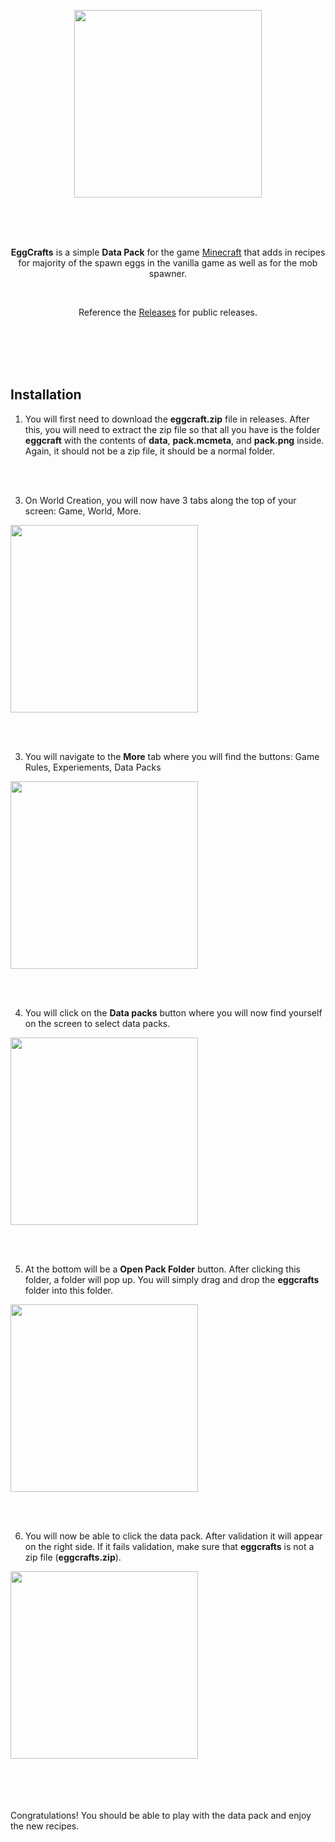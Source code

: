 <p align="center">
    <img src="https://github.com/irtsa-dev/eggcrafts/assets/139963912/a06f4f5d-18c4-4022-8acf-a7df0502a166"
        height="300">
</p>
<br />
<br />
<br />
<p align="center">
    <b>EggCrafts</b> is a simple <b>Data Pack</b> for the game <a href="https://www.minecraft.net/">Minecraft</a> that adds in recipes for majority of the spawn eggs in the vanilla game as well as for the mob spawner. 
</p>
<br />
<p align="center">
    Reference the <a href="https://github.com/irtsa-dev/eggcrafts/releases">Releases</a> for public releases.
</p>
<br />
<br />
<br />
<br />

## Installation
1. You will first need to download the <b>eggcraft.zip</b> file in releases. After this, you will need to extract the zip file so
that all you have is the folder <b>eggcraft</b> with the contents of <b>data</b>, <b>pack.mcmeta</b>, and <b>pack.png</b> inside.
Again, it should not be a zip file, it should be a normal folder.
<br />
<br />

3. On World Creation, you will now have 3 tabs along the top of your screen: Game, World, More.
<p align="left">
    <img src="https://github.com/irtsa-dev/eggcrafts/assets/139963912/e667bbb4-4d00-4295-b10f-8b4c255c5f4e"
        height="300">
</p>
<br />
<br />

3. You will navigate to the <b>More</b> tab where you will find the buttons: Game Rules, Experiements, Data Packs
<p align="left">
    <img src="https://github.com/irtsa-dev/eggcrafts/assets/139963912/ea9e7d69-32bc-4a01-9983-e62a8720e8c0"
        height="300">
</p>
<br />
<br />

4. You will click on the <b>Data packs</b> button where you will now find yourself on the screen to select data packs.
<p align="left">
    <img src="https://github.com/irtsa-dev/eggcrafts/assets/139963912/f3965da5-9bc2-4c61-866c-259f707d82ec"
        height="300">
</p>
<br />
<br />

5. At the bottom will be a <b>Open Pack Folder</b> button. After clicking this folder, a folder will pop up. You will simply drag
and drop the <b>eggcrafts</b> folder into this folder.
<p align="left">
    <img src="https://github.com/irtsa-dev/eggcrafts/assets/139963912/9386a82f-ea3c-4225-aa71-ee1fb3f820b1"
        height="300">
</p>
<br />
<br />

6. You will now be able to click the data pack. After validation it will appear on the right side. If it fails validation, make sure
that <b>eggcrafts</b> is not a zip file (<b>eggcrafts.zip</b>).
<p align="left">
    <img src="https://github.com/irtsa-dev/eggcrafts/assets/139963912/52599294-64b7-43f6-92ad-2b1c6fbde0b1"
        height="300">
</p>
<br />
<br />
<br />
<br />
Congratulations! You should be able to play with the data pack and enjoy the new recipes.
